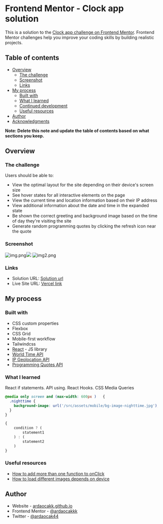 # Frontend Mentor - Clock app solution

This is a solution to the [Clock app challenge on Frontend Mentor](https://www.frontendmentor.io/challenges/clock-app-LMFaxFwrM). Frontend Mentor challenges help you improve your coding skills by building realistic projects. 

## Table of contents

- [Overview](#overview)
  - [The challenge](#the-challenge)
  - [Screenshot](#screenshot)
  - [Links](#links)
- [My process](#my-process)
  - [Built with](#built-with)
  - [What I learned](#what-i-learned)
  - [Continued development](#continued-development)
  - [Useful resources](#useful-resources)
- [Author](#author)
- [Acknowledgments](#acknowledgments)

**Note: Delete this note and update the table of contents based on what sections you keep.**

## Overview

### The challenge

Users should be able to:

- View the optimal layout for the site depending on their device's screen size
- See hover states for all interactive elements on the page
- View the current time and location information based on their IP address
- View additional information about the date and time in the expanded state
- Be shown the correct greeting and background image based on the time of day they're visiting the site
- Generate random programming quotes by clicking the refresh icon near the quote

### Screenshot

![img.png](..%2Fimg.png)![](![img.png](..%2Fimg.png)/img.png)
![img2.png](..%2Fimg2.png)

### Links

- Solution URL: [Solution url](https://www.frontendmentor.io/solutions/clock-app-3TcdP2hrgs)
- Live Site URL: [Vercel link](https://frontend-mentor-clock-app-phi.vercel.app/)

## My process

### Built with

- CSS custom properties
- Flexbox
- CSS Grid
- Mobile-first workflow
- Tailwindcss
- [React](https://reactjs.org/) - JS library
- [World Time API](http://worldtimeapi.org/)
- [IP Geolocation API](https://freegeoip.app/)
- [Programming Quotes API](https://github.com/lukePeavey/quotable)


### What I learned

React if statements. API using. React Hooks. CSS Media Queries

```css
@media only screen and (max-width: 600px )   {
  .nighttime {
    background-image: url('/src/assets/mobile/bg-image-nighttime.jpg');
  }
}
```
```js
{
    condition ? (
        statement1
    ) : (
        statement2
    )
}
```



### Useful resources

- [How to add more than one function to onClick ](https://www.shecodes.io/athena/11801-adding-multiple-functions-in-single-onsubmit-in-react)  
- [How to load different images depends on device](https://stackoverflow.com/questions/65828447/load-different-element-or-background-image-on-mobile-vs-desktop) 


## Author

- Website - [ardaocakk.github.io](https://ardaocakkk.github.io/)
- Frontend Mentor - [@ardaocakkk](https://www.frontendmentor.io/profile/ardaocakkk)
- Twitter - [@ardaocak44](https://www.twitter.com/ardaocak44)


